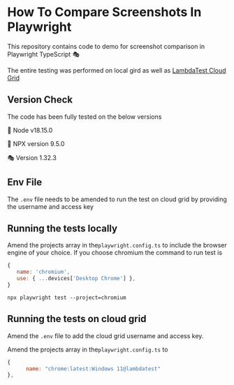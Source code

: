 # How To Compare Screenshots In Playwright

This repository contains code to demo for screenshot comparison in Playwright TypeScript 🎭

The entire testing was performed on local gird as well as [LambdaTest Cloud Grid](http://www.lambdatest.com?fp_ref=jaydeep88)
## Version Check

The code has been fully tested on the below versions

🐋 Node  v18.15.0

🐍 NPX version 9.5.0

🎭 Version 1.32.3

## Env File
The ``.env`` file needs to be amended to run the test on cloud grid by providing the username and access key

## Running the tests locally 
Amend the projects array in the``playwright.config.ts`` to include the browser engine of your choice. 
If you choose chromium the command to run test is

```javascript
{
   name: 'chromium',
   use: { ...devices['Desktop Chrome'] },
}
```

``npx playwright test --project=chromium``

## Running the tests on cloud grid
Amend the ``.env`` file to add the cloud grid username and access key.

Amend the projects array in the``playwright.config.ts`` to 
```javascript
{
      name: "chrome:latest:Windows 11@lambdatest"     
},
```